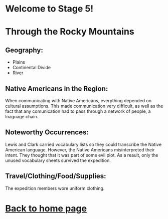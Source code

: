 
# Welcome to Stage 5!


# Through the Rocky Mountains
## Geography:
- Plains
- Continental Divide
- River
## Native Americans in the Region:
When communicating with Native Americans, everything depended on cultural assumptions. This made communication very difficult, as well as the fact that any comunication had to pass through a network of people, a lnaguage chain.

## Noteworthy Occurrences:
Lewis and Clark carried vocabulary lists so they could transcribe the Native American language. However, the Native Americans misinterpreted their intent. They thought that it was part of some evil plot. As a reault, only the unused vocabulary sheets survived the expedition.

## Travel/Clothing/Food/Supplies:
The expedition members wore uniform clothing.



# [Back to home page](README.md)

